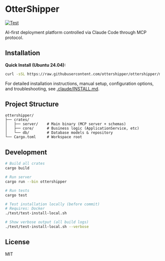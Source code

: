 # OtterShipper

[![Test](https://github.com/ottershipper/ottershipper/actions/workflows/test.yml/badge.svg)](https://github.com/ottershipper/ottershipper/actions/workflows/test.yml)

AI-first deployment platform controlled via Claude Code through MCP protocol.

## Installation

**Quick Install (Ubuntu 24.04):**

```bash
curl -sSL https://raw.githubusercontent.com/ottershipper/ottershipper/main/install/install.sh | sudo bash
```

For detailed installation instructions, manual setup, configuration options, and troubleshooting, see [.claude/INSTALL.md](.claude/INSTALL.md).

## Project Structure

```
ottershipper/
├── crates/
│   ├── server/    # Main binary (MCP server + schemas)
│   ├── core/      # Business logic (ApplicationService, etc)
│   └── db/        # Database models & repository
└── Cargo.toml     # Workspace root
```

## Development

```bash
# Build all crates
cargo build

# Run server
cargo run --bin ottershipper

# Run tests
cargo test

# Test installation locally (before commit)
# Requires: Docker
./test/test-install-local.sh

# Show verbose output (all build logs)
./test/test-install-local.sh --verbose
```

## License

MIT
